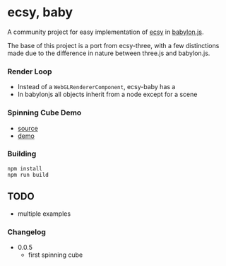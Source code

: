# ecsy, baby
A community project for easy implementation of [ecsy](https://ecsy.io/) in [babylon.js](https://www.babylonjs.com/).

The base of this project is a port from ecsy-three, with a few distinctions made due to the difference in nature between three.js and babylon.js.

### Render Loop
- Instead of a `WebGLRendererComponent`, ecsy-baby has a 
- In babylonjs all objects inherit from a node except for a scene


### Spinning Cube Demo
- [source](examples/spinning-cube/src/index.ts)
- [demo](https://mrchantey.github.io/ecsy-baby/examples/spinning-cube)

### Building

```
npm install
npm run build
```


## TODO
- multiple examples


### Changelog

- 0.0.5
	- first spinning cube

	